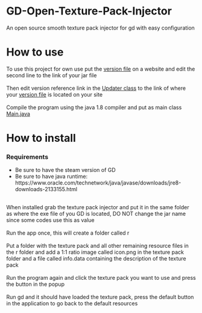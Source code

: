 # GD-Open-Texture-Pack-Injector
An open source smooth texture pack injector for gd with easy configuration

# How to use
To use this project for own use put the [version file](server/version.txt) on a website and edit the second line to the link of your jar file
<br><br>
Then edit version reference link in the [Updater class](program/src/Updater.java) to the link of where your [version file](server/version.txt) is located on your site
<br><br>
Compile the program using the java 1.8 compiler and put as main class [Main.java](program/src/Main.java)

# How to install
<h3>Requirements</h3>
<ul>
  <li>Be sure to have the steam version of GD</li>
  <li>Be sure to have java runtime: https://www.oracle.com/technetwork/java/javase/downloads/jre8-downloads-2133155.html</li>
</ul>
<br>
When installed grab the texture pack injector and put it in the same folder as where the exe file of you GD is located, DO NOT change the jar name since some codes use this as value
<br><br>
Run the app once, this will create a folder called r
<br><br>
Put a folder with the texture pack and all other remaining resource files in the r folder and add a 1:1 ratio image called icon.png in the texture pack folder and a file called info.data containing the description of the texture pack
<br><br>
Run the program again and click the texture pack you want to use and press the button in the popup
<br><br>
Run gd and it should have loaded the texture pack, press the default button in the application to go back to the default resources
